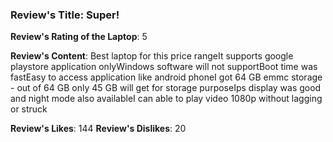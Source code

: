 ### Review's Title: Super!

**Review's Rating of the Laptop**: 5

**Review's Content**:
Best laptop for this price rangeIt supports google playstore application onlyWindows software will not supportBoot time was fastEasy to access application like android phoneI got 64 GB emmc storage - out of 64  GB only 45 GB will get for storage purposeIps display was good and night mode also availableI can able to play video 1080p without lagging or struck

**Review's Likes**: 144
**Review's Dislikes**: 20
